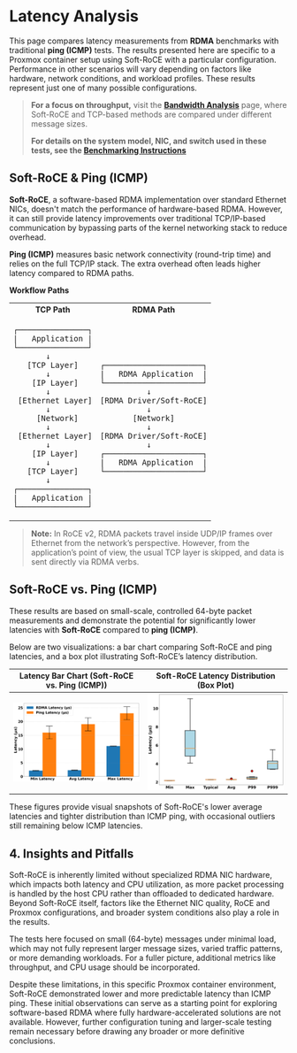# Latency Analysis

This page compares latency measurements from **RDMA** benchmarks with traditional **ping (ICMP)** tests. The results presented here are specific to a Proxmox container setup using Soft-RoCE with a particular configuration. Performance in other scenarios will vary depending on factors like hardware, network conditions, and workload profiles. These results represent just one of many possible configurations. 

> **For a focus on throughput,** visit the [**Bandwidth Analysis**](../bandwidth/analysis.md) page, where Soft-RoCE and TCP-based methods are compared under different message sizes.
> 
> **For details on the system model, NIC, and switch used in these tests, see the [Benchmarking Instructions](../../container-setup/benchmark_instructions.md)**

## Soft-RoCE & Ping (ICMP)

**Soft-RoCE**, a software-based RDMA implementation over standard Ethernet NICs, doesn't match the performance of hardware-based RDMA. However, it can still provide latency improvements over traditional TCP/IP-based communication by bypassing parts of the kernel networking stack to reduce overhead.

**Ping (ICMP)** measures basic network connectivity (round-trip time) and relies on the full TCP/IP stack. The extra overhead often leads higher latency compared to RDMA paths. 

**Workflow Paths**
<table>
  <tr>
    <th style="text-align:center;">TCP Path</th>
    <th style="text-align:center;">RDMA Path</th>
  </tr>
  <tr>
    <td>
<pre>
┌───────────────┐
|   Application |
└───────────────┘
       ↓
   [TCP Layer]
       ↓
    [IP Layer]
       ↓
 [Ethernet Layer]
       ↓
     [Network]
       ↓
 [Ethernet Layer]
       ↓
    [IP Layer]
       ↓
   [TCP Layer]
       ↓
┌───────────────┐
|   Application |
└───────────────┘
</pre>
    </td>
    <td>
<pre>
┌─────────────────────┐
|   RDMA Application  |
└─────────────────────┘
          ↓
[RDMA Driver/Soft-RoCE]
          ↓
       [Network]
          ↓
[RDMA Driver/Soft-RoCE]
          ↓
┌─────────────────────┐
|   RDMA Application  |
└─────────────────────┘
</pre>
    </td>
  </tr>
</table>

> **Note:** In RoCE v2, RDMA packets travel inside UDP/IP frames over Ethernet from the network’s perspective. However, from the application’s point of view, the usual TCP layer is skipped, and data is sent directly via RDMA verbs.

## Soft-RoCE vs. Ping (ICMP)

These results are based on small-scale, controlled 64-byte packet measurements and demonstrate the potential for significantly lower latencies with **Soft-RoCE** compared to **ping (ICMP)**. 

Below are two visualizations: a bar chart comparing Soft-RoCE and ping latencies, and a box plot illustrating Soft-RoCE’s latency distribution.

| **Latency Bar Chart (Soft-RoCE vs. Ping (ICMP))**                                           | **Soft-RoCE Latency Distribution (Box Plot)**                                            |
|:-------------------------------------------------------------------------------------:|:-----------------------------------------------------------------------------------------:|
| <img src="../../images/rdma_vs_ping_latency_with_error_bars.png" alt="Ping vs. Soft-RoCE" width="600"> | <img src="../../images/box_plot_latency.png" alt="Soft-RoCE Box Plot" width="600">       |

These figures provide visual snapshots of Soft-RoCE's lower average latencies and tighter distribution than ICMP ping, with occasional outliers still remaining below ICMP latencies.

## 4. Insights and Pitfalls 

Soft-RoCE is inherently limited without specialized RDMA NIC hardware, which impacts both latency and CPU utilization, as more packet processing is handled by the host CPU rather than offloaded to dedicated hardware. Beyond Soft-RoCE itself, factors like the Ethernet NIC quality, RoCE and Proxmox configurations, and broader system conditions also play a role in the results. 

The tests here focused on small (64-byte) messages under minimal load, which may not fully represent larger message sizes, varied traffic patterns, or more demanding workloads. For a fuller picture, additional metrics like throughput, and CPU usage should be incorporated.

Despite these limitations, in this specific Proxmox container environment, Soft-RoCE demonstrated lower and more predictable latency than ICMP ping. These initial observations can serve as a starting point for exploring software-based RDMA where fully hardware-accelerated solutions are not available. However, further configuration tuning and larger-scale testing remain necessary before drawing any broader or more definitive conclusions.

